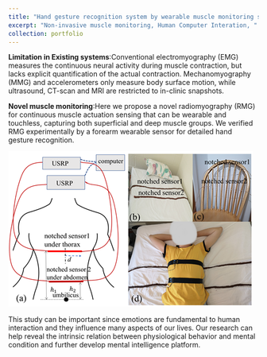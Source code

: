 ```yaml
---
title: "Hand gesture recognition system by wearable muscle monitoring sensors "
excerpt: "Non-invasive muscle monitoring, Human Computer Interation, "
collection: portfolio
---
```



**Limitation in Existing systems**:Conventional electromyography (EMG) measures the continuous neural activity during muscle contraction, but lacks explicit quantification of the actual contraction. Mechanomyography (MMG) and accelerometers only measure body surface motion, while ultrasound, CT-scan and MRI are restricted to in-clinic snapshots.

**Novel muscle monitoring**:Here we propose a novel radiomyography (RMG) for continuous muscle actuation sensing that can be wearable and touchless, capturing both superficial and deep muscle groups. We verified RMG experimentally by a forearm wearable sensor for detailed hand gesture recognition.

<img src='/images/research1b.png'> 


This study can be important since emotions are fundamental to human interaction and they influence many aspects of our lives. Our research can help reveal the intrinsic relation between physiological behavior and mental condition and further develop mental intelligence platform.
  
